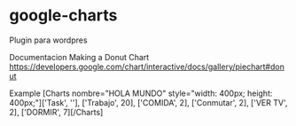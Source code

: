 # google-charts

Plugin para wordpres

Documentacion 
Making a Donut Chart
https://developers.google.com/chart/interactive/docs/gallery/piechart#donut

Example 
[Charts nombre="HOLA MUNDO" style="width: 400px; height: 400px;"]['Task', ''], ['Trabajo', 20], ['COMIDA', 2], ['Conmutar', 2], ['VER TV', 2], ['DORMIR', 7][/Charts]